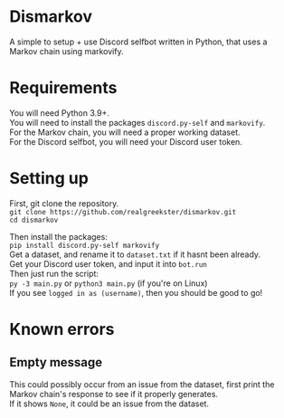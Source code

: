 # Dismarkov
A simple to setup + use Discord selfbot written in Python, that uses a Markov chain using markovify.
# Requirements
You will need Python 3.9+.                
You will need to install the packages `discord.py-self` and `markovify`.                
For the Markov chain, you will need a proper working dataset.                
For the Discord selfbot, you will need your Discord user token.            
# Setting up
First, git clone the repository.                  
`git clone https://github.com/realgreekster/dismarkov.git`                  
`cd dismarkov`                                                          

Then install the packages:                                
`pip install discord.py-self markovify`                              
Get a dataset, and rename it to `dataset.txt` if it hasnt been already.                    
Get your Discord user token, and input it into `bot.run`                      
Then just run the script:                                        
`py -3 main.py` or `python3 main.py` (if you're on Linux)                      
If you see `logged in as (username)`, then you should be good to go!                          
# Known errors
## Empty message
This could possibly occur from an issue from the dataset, first print the Markov chain's response to see if it properly generates.                
If it shows `None`, it could be an issue from the dataset.
